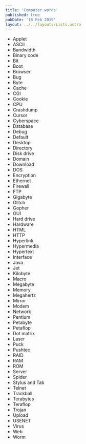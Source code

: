 ```yaml
---
title: 'Computer words'
published: true
pubDate: '18 Feb 2019'
layout: ../../layouts/Lists.astro
---
```


* Applet
* ASCII
* Bandwidth
* Binary code
* Bit
* Boot
* Browser
* Bug
* Byte
* Cache
* CGI
* Cookie
* CPU
* Crashdump
* Cursor
* Cyberspace
* Database
* Debug
* Default
* Desktop
* Directory
* Disk drive
* Domain
* Download
* DOS
* Encryption
* Ethernet
* Firewall
* FTP
* Gigabyte
* Glitch
* Gopher
* GUI
* Hard drive
* Hardware
* HTML
* HTTP
* Hyperlink
* Hypermedia
* Hypertext
* Interface
* Java
* Jet
* Kilobyte
* Macro
* Megabyte
* Memory
* Megahertz
* Mirror
* Modem
* Network
* Pentium
* Petabyte
* Petaflop
* Dot matrix
* Laser
* Puck
* Pushtec
* RAID
* RAM
* ROM
* Server
* Spider
* Stylus and Tab
* Telnet
* Trackball
* Terabytes
* Teraflop
* Trojan
* Upload
* USENET
* Virus
* Web
* Worm